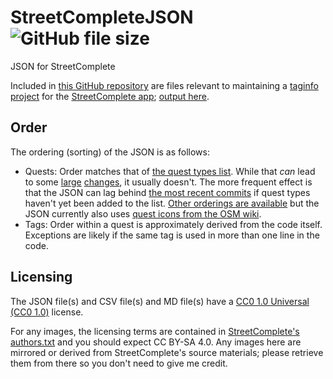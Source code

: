 # StreetCompleteJSON ![GitHub file size](https://img.shields.io/github/size/goldfndr/StreetCompleteJSON/taginfo.json.svg)
JSON for StreetComplete

Included in [this GitHub repository](https://github.com/goldfndr/StreetCompleteJSON) are files relevant to maintaining a [taginfo project](https://taginfo.openstreetmap.org/projects) for the [StreetComplete app](https://github.com/westnordost/StreetComplete); [output here](https://taginfo.openstreetmap.org/projects/streetcomplete).

## Order
The ordering (sorting) of the JSON is as follows:
* Quests: Order matches that of [the quest types list](https://wiki.openstreetmap.org/wiki/StreetComplete/Quests). While that *can* lead to some [large](https://wiki.openstreetmap.org/w/index.php?title=StreetComplete/Quests&diff=1677832&oldid=1676648) [changes](https://github.com/goldfndr/StreetCompleteJSON/commit/2433c1a8a7c4b91a1436873af6c2430de7c0a5d8), it usually doesn't. The more frequent effect is that the JSON can lag behind [the most recent commits](https://github.com/westnordost/StreetComplete/commits/master) if quest types haven't yet been added to the list. [Other orderings are available](https://github.com/westnordost/StreetComplete/blob/master/app/src/main/java/de/westnordost/streetcomplete/quests/QuestModule.java) but the JSON currently also uses [quest icons from the OSM wiki](https://wiki.openstreetmap.org/wiki/Category:StreetComplete_Quest_Icon).
* Tags: Order within a quest is approximately derived from the code itself. Exceptions are likely if the same tag is used in more than one line in the code.

## Licensing
The JSON file(s) and CSV file(s) and MD file(s) have a [CC0 1.0 Universal (CC0 1.0)](https://creativecommons.org/publicdomain/zero/1.0/) license.

For any images, the licensing terms are contained in [StreetComplete's authors.txt](https://github.com/westnordost/StreetComplete/blob/master/res/authors.txt) and you should expect CC BY-SA 4.0. Any images here are mirrored or derived from StreetComplete's source materials; please retrieve them from there so you don't need to give me credit.
